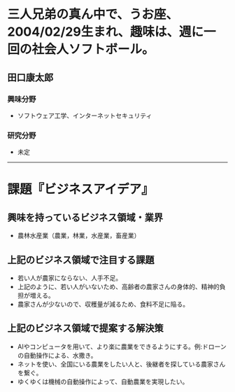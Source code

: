 # 三人兄弟の真ん中で、うお座、2004/02/29生まれ、趣味は、週に一回の社会人ソフトボール。

## 田口康太郎

### 興味分野

- ソフトウェア工学、インターネットセキュリティ

### 研究分野

- 未定

* * *

# 課題『ビジネスアイデア』

## 興味を持っているビジネス領域・業界

- 農林水産業（農業，林業，水産業，畜産業）

## 上記のビジネス領域で注目する課題

- 若い人が農家にならない、人手不足。
- 上記のように、若い人がいないため、高齢者の農家さんの身体的、精神的負担が増える。
- 農家さんが少ないので、収穫量が減るため、食料不足に陥る。

## 上記のビジネス領域で提案する解決策

- AIやコンピュータを用いて、より楽に農業をできるようにする。例:ドローンの自動操作による、水撒き。
- ネットを使い、全国にいる農業をしたい人と、後継者を探している農家さんを繋ぐ。
- ゆくゆくは機械の自動操作によって、自動農業を実現したい。



